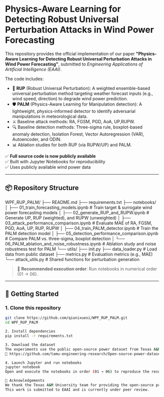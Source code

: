# Physics-Aware Learning for Detecting Robust Universal Perturbation Attacks in Wind Power Forecasting

This repository provides the official implementation of our paper **"Physics-Aware Learning for Detecting Robust Universal Perturbation Attacks in Wind Power Forecasting"**, submitted to *Engineering Applications of Artificial Intelligence (EAAI)*.

The code includes:
- 🎯 **RUP** (Robust Universal Perturbation): A weighted ensemble-based universal perturbation method targeting weather forecast inputs (e.g., wind speed, direction) to degrade wind power prediction.
- 🛡️ **PALM** (Physics-Aware Learning for Manipulation detection): A lightweight, physics-informed detector to identify adversarial manipulations in meteorological data.
- ⚔️ Baseline attack methods: RA, FGSM, PGD, AoA, UP,RUPW.
- 🔍 Baseline detection methods: Three-sigma rule, boxplot-based anomaly detection, Isolation Forest, Vector Autoregression (VAR), Autoencoder, and ODIN.
- 📊 Ablation studies for both RUP (via RUPW/UP) and PALM.

✅ **Full source code is now publicly available**  
✅ Built with Jupyter Notebooks for reproducibility  
✅ Uses publicly available wind power data

---

## 📦 Repository Structure
WPF_RUP_PALM/
├── README.md
├── requirements.txt
├── notebooks/
│   ├── 01_train_forecasting_models.ipynb          # Train target & surrogate wind power forecasting models
│   ├── 02_generate_RUP_and_RUPW.ipynb             # Generate UP, RUP (weighted), and RUPW (unweighted)
│   ├── 03_attack_performance_comparison.ipynb     # Evaluate MAE of RA, FGSM, PGD, AoA, UP, RUP, RUPW
│   ├── 04_train_PALM_detector.ipynb               # Train the PALM detection model
│   ├── 05_detection_performance_comparison.ipynb  # Compare PALM vs. three-sigma, boxplot detection
│   └── 06_PALM_ablation_and_noise_robustness.ipynb # Ablation study and noise robustness test for PALM
└── utils/
├── init.py
├── data_loader.py        # Load data from public dataset
├── metrics.py            # Evaluation metrics (e.g., MAE)
└── attack_utils.py       # Shared functions for perturbation generation


> 🔁 **Recommended execution order**: Run notebooks in numerical order (01 → 06).

---

## 🚀 Getting Started

### 1. Clone this repository
```bash
git clone https://github.com/qiunixuexi/WPF_RUP_PALM.git
cd WPF_RUP_PALM

2. Install dependencies
pip install -r requirements.txt

3. Download the dataset
The experiments use the public open-source power dataset from Texas A&M University:
🔗 https://github.com/tamu-engineering-research/Open-source-power-dataset

4. Launch Jupyter and run notebooks
jupyter notebook
Open and execute the notebooks in order (01 → 06) to reproduce the results in the paper.

🙏 Acknowledgements
We thank the Texas A&M University team for providing the open-source power dataset.
This work is submitted to EAAI and is currently under peer review.
